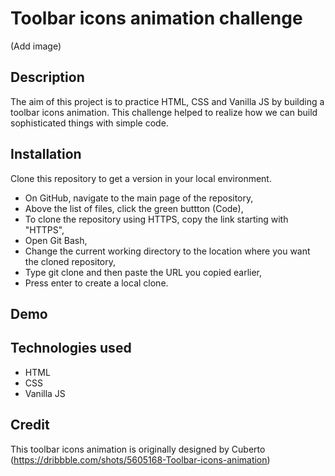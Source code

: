 # Toolbar icons animation challenge
(Add image)

## Description
The aim of this project is to practice HTML, CSS and Vanilla JS by building a toolbar icons animation.
This challenge helped to realize how we can build sophisticated things with simple code.

## Installation
Clone this repository to get a version in your local environment.
- On GitHub, navigate to the main page of the repository,
- Above the list of files, click the green buttton (Code),
- To clone the repository using HTTPS, copy the link starting with "HTTPS",
- Open Git Bash,
- Change the current working directory to the location where you want the cloned repository,
- Type git clone and then paste the URL you copied earlier,
- Press enter to create a local clone.

## Demo

## Technologies used
- HTML
- CSS
- Vanilla JS

## Credit
This toolbar icons animation is originally designed by Cuberto (https://dribbble.com/shots/5605168-Toolbar-icons-animation)

